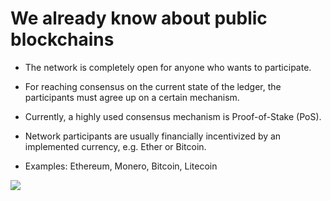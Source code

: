 # We already know about public blockchains

<div grid="~ cols-2 gap-2" m="t-2">
<div>

- The network is completely open for anyone who wants to participate.

- For reaching consensus on the  current state of the ledger, the participants must agree up on a certain mechanism. 

- Currently, a highly  used consensus mechanism is Proof-of-Stake (PoS). 

- Network participants are usually financially  incentivized by an implemented currency, e.g. Ether or Bitcoin.

- Examples: Ethereum, Monero, Bitcoin, Litecoin
</div>

  <div>
    <img border="rounded" src="/anime-strawberry.gif">
  </div>
</div>